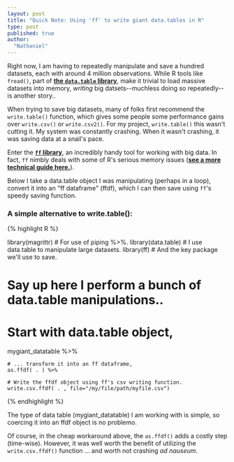 ```yaml
---
layout: post
title: "Quick Note: Using 'ff' to write giant data.tables in R"
type: post
published: true
author:
  "Nathaniel"
---
```


Right now, I am having to repeatedly manipulate and save a hundred datasets, each with around 4 million observations. While R tools like <code>fread()</code>, part of __[the <code>data.table</code> library](https://cran.r-project.org/web/packages/data.table/index.html)__, make it trivial to load massive datasets into memory, *writing* big datsets--muchless doing so repeatedly--is another story..

When trying to save big datasets, many of folks first recommend the <code>write.table()</code> function, which gives some people some performance gains over <code>write.csv()</code> or <code>write.csv2()</code>. For my project, <code>write.table()</code> this wasn't cutting it. My system was constantly crashing. When it wasn't crashing, it was saving data at a snail's pace.

Enter the __[<code>ff</code> library](https://cran.r-project.org/web/packages/ff/index.html)__, an incredibly handy tool for working with big data. In fact, <code>ff</code> nimbly deals with some of R's serious memory issues (__[see a more technical guide here.](http://ff.r-forge.r-project.org/bit&ff2.1-2_WU_Vienna2010.pdf)__).

Below I take a data.table object I was manipulating (perhaps in a loop), convert it into an "ff dataframe" (ffdf), which I can then save using <code>ff</code>'s speedy saving function.

### A simple alternative to write.table():
{% highlight R %}

library(magrittr) # For use of piping %>%.
library(data.table) # I use data.table to manipulate large datasets.
library(ff) # And the key package we'll use to save.

  # Say up here I perform a bunch of data.table manipulations..

  # Start with data.table object,
  mygiant_datatable %>%

    # ... transform it into an ff dataframe,
    as.ffdf( . ) %>%

    # Write the ffdf object using ff's csv writing function.
    write.csv.ffdf( . , file="/my/file/path/myfile.csv")
{% endhighlight %}


The type of data table (mygiant_datatable) I am working with is simple, so coercing it into an ffdf object is no problemo.

Of course, in the cheap workaround above, the <code>as.ffdf()</code> adds a costly step (time-wise). However, it was well worth the benefit of utilizing the <code>write.csv.ffdf()</code> function ... and worth not crashing *ad nauseum*.
